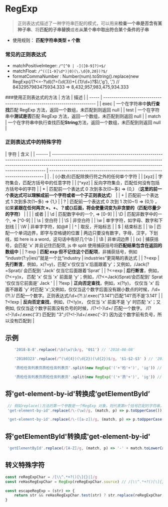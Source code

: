 # RegExp

> 正则表达式描述了一种字符串匹配的模式，可以用来**检查一个串是否含有某种子串**、将**匹配的子串替换**或者**从某个串中取出符合某个条件的子串**

- 使用规则： **匹配字符串类型 + 个数**

### 常见的正则表达式

- matchPositiveInteger: `/^[^0 | -]([0-9]?)+$/`
- matchFloat: `/^(([1-9]\d*)|0)(\.\d{0,20})?$/`
- formatCommaNumber : Number(num).toString().replace(new RegExp(/(?<=-?\d)(?=(\d{3})+(\.{1}\d+)?$)/,'g'), ',') // 8432957983475934.333 => 8,432,957,983,475,934.333

###使用正则表达式的方法
| 方法 | 描述 |
| ----- | -------------------------------------------------------------------------- |
| exec | 一个在字符串中**执行查找**匹配 RegExp 方法，返回一个数组，未匹配到则返回 null |
| test | 一个在字符串中**测试是否**匹配 RegExp 方法，返回一个数组，未匹配到则返回 null |
| match | 一个在字符串中执行查找匹配**String**方法，返回一个数组，未匹配到则返回 null |

### 正则表达式中的特殊字符

| 字符   | 含义                                                                                                                                                                                                                                    |
| ------ | --------------------------------------------------------------------------------------------------------------------------------------------------------------------------------------------------------------------------------------- | --------------------------------------------------------------------------- |
| .      | (小数点)匹配除换行符之外的任何单个字符                                                                                                                                                                                                  |
| [xyz]  | 字符集合，匹配方括号中的任意字符                                                                                                                                                                                                        |
| [^xyz] | 反向字符集合，匹配任何没有包括方括号中的字符                                                                                                                                                                                            |
| \*     | 匹配前一个表达式 0 次到多次(0~多) => {0,} （**这里的前一个表达式可以理解成前一个字符或者一个子正则表达式**）                                                                                                                            |
| +      | 匹配前一个表达式 1 次到多次(1~多) => {1,}                                                                                                                                                                                               |
| ?      | 匹配前一个表达式 0 次到 1 次(0~1) => {0,1} ，如果**紧跟在任何两次 ×、+、？或{}后面，将会使量词变为非贪婪的（匹配尽量少的字符）**                                                                                                        |
| \|     | 或者                                                                                                                                                                                                                                    |
| \\d    | 匹配数字中的一个, => [0-9]                                                                                                                                                                                                              |
| \\D    | 匹配非数字中的一个, => [^0-9]                                                                                                                                                                                                           |
| \\s    | 空白符                                                                                                                                                                                                                                  |
| \\S    | 非空白符                                                                                                                                                                                                                                |
| \\w    | 单字字符，如字母、数字和下划线                                                                                                                                                                                                          |
| \\W    | 非单字字符，如@#                                                                                                                                                                                                                        |
| ^      | 取反，开始标志                                                                                                                                                                                                                          |
| \$     | 结束标志                                                                                                                                                                                                                                |
| \b     | 匹配一个单词边界，即字与空格键的位置                                                                                                                                                                                                    | 两边只要没有数字，字母，汉字，下划线，如 here is a word，这句话中有好几个\b |
| \B     | 非单词边界                                                                                                                                                                                                                              |
| (x)    | 捕获括号，会匹配 'x' 并且记住匹配项, js 中 split 使用捕获括号将**匹配结果包含在返回的数组中**                                                                                                                                           |
| ?:exp  | **匹配 exp 但不记住这个匹配项**，非捕获括号，例如 “industr(?:y\|ies)”就是一个比“industry \| industries”更简略的表达式                                                                                                                   |
| ?=exp  | **先行断言**，例如，x(?=y)，匹配'x'仅仅当'x'后面跟着'y'；又例如，/Jack(?=Sprat)/ 会匹配到 'Jack' 仅当它后面跟着'Sprat'                                                                                                                  |
| ?<=exp | **后行断言**，例如，(?<=y)x， 匹配 'x' 仅当 'x' 前面是 'y'；例如，/(?<=Jack)Sprat/会匹配到' Sprat '仅仅当它前面是' Jack '                                                                                                               |
| ?!exp  | **正向否定查找**，例如，x(?!y)， 仅仅当 'x' 后面不跟着 'y' 时匹配 'x';又例如，仅仅当这个数字后面没有跟小数点的时候，/\d+(?!\.)/ 匹配一个数字。正则表达式/\d+(?!\.)/.exec("3.141")匹配‘141’而不是‘3.141’                                 |
| ?<!exp | **反向否定查找**，例如，(?<!y)x， 仅仅当 'x' 前面不是 'y' 时匹配 'x'；又例如, 仅仅当这个数字前面没有负号的时候，/(?<!-)\d+/ 匹配一个数字。 /(?<!-)\d+/.exec('3') 匹配到 "3";/(?<!-)\d+/.exec('-3') 因为这个数字前有负号，所以没有匹配到 |

## 示例

```JavaScript
    '2018-8-8'.replace(/\b(\w)\b/g, '0$1') // '2018-08-08'

    '20180323'.replace(/^(\d{4})(\d{2})(\d{2})$/g, '$1-$2-$3' ) // '2018-03-23'

    '质检任务列表页质检任务列表页'.split(new RegExp('('+'检'+')', 'ig')) // ["质", "检", "任务列表页质", "检", "任务列表页"]

    '质检任务列表页质检任务列表页'.split(new RegExp('('+'质'+')', 'ig')) // ["", "质", "检任务列表页", "质", "检任务列表页"]
```

## 将'get-element-by-id'转换成‘getElementById’

```JavaScript
 // 假如replace()方法的第一个参数是一个RegExp 对象，则代表第n个括号匹配的字符串。
 'get-element-by-id'.replace(/\-(\w)/g, (match, p) => p.toUpperCase())

 'get-element-by-id'.replace(/\-([a-z])/g, (match, p) => p.toUpperCase())
```

## 将'getElementById'转换成'get-element-by-id'

```JavaScript
 'getElementById'.replace(/[A-Z]/g, (match, p) => '-' + match.toLowerCase())
```

## 转义特殊字符

```JavaScript
const reRegExpChar = /[\\^.*+?()[\]{}|]/g
const reHasRegExpChar = RegExp(reRegExpChar.source) // /[\\^.*+?()[\]{}|]/

const escapeRegExp = (str) => {
    return str && reHasRegExpChar.test(str) ? str.replace(reRegExpChar, '\\$&') : (str || '')
}

```
